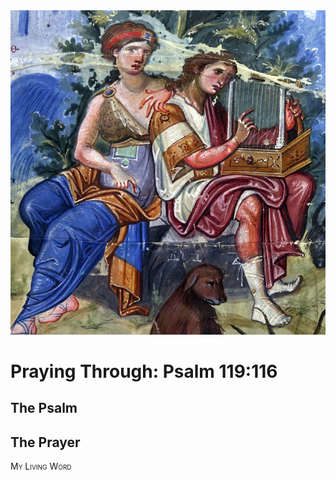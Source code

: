 <img class="intro-right" src="art-paris-psalter.jpg">

<style>
  li {list-style-type: none;}
  p + ul {
    margin-top: -18px;
}
</style>

# Praying Through: Psalm 119:116

## The Psalm

## The Prayer

<div style="font-variant: small-caps;">
My Living Word
</div>
